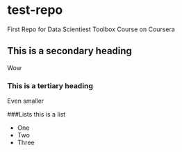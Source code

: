 # test-repo
First Repo for Data Scientiest Toolbox Course on Coursera

## This is a secondary heading
Wow

### This is a tertiary heading
Even smaller

###Lists
this is a list
* One
* Two
* Three
